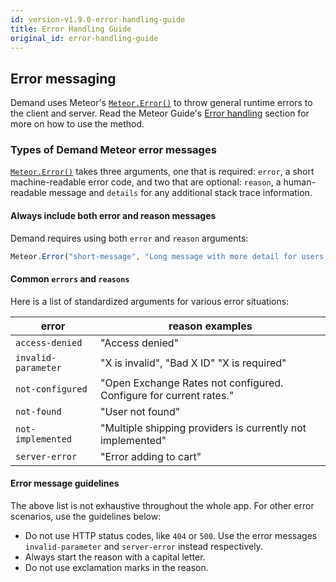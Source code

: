 ```yaml
---
id: version-v1.9.0-error-handling-guide
title: Error Handling Guide
original_id: error-handling-guide
---
```

    
## Error messaging

Demand uses Meteor's [`Meteor.Error()`](https://docs.meteor.com/api/methods.html#Meteor-Error) to throw general runtime errors to the client and server. Read the Meteor Guide's [Error handling](https://guide.meteor.com/methods.html#throwing-errors) section for more on how to use the method.

### Types of Demand Meteor error messages

[`Meteor.Error()`](https://docs.meteor.com/api/methods.html#Meteor-Error) takes three arguments, one that is required: `error`, a short machine-readable error code, and two that are optional: `reason`, a human-readable message and `details` for any additional stack trace
information.

#### Always include both error and reason messages

Demand requires using both `error` and `reason` arguments:

```js
Meteor.Error("short-message", "Long message with more detail for users.");
```

#### Common `errors` and `reasons`

Here is a list of standardized arguments for various error situations:

| error               | reason examples                                                     |
| ---                 |     ---                                                             |
| `access-denied`     | "Access denied"                                                     |
| `invalid-parameter` | "X is invalid", "Bad X ID" "X is required"                          |
| `not-configured`    | "Open Exchange Rates not configured. Configure for current rates."  |
| `not-found`         | "User not found"                                                    |
| `not-implemented`   | "Multiple shipping providers is currently not implemented"          |
| `server-error`      | "Error adding to cart"                                              |

#### Error message guidelines

The above list is not exhaustive throughout the whole app. For other error scenarios, use the guidelines below:

- Do not use HTTP status codes, like `404` or `500`. Use the error messages `invalid-parameter` and `server-error` instead respectively.
- Always start the reason with a capital letter.
- Do not use exclamation marks in the reason.
